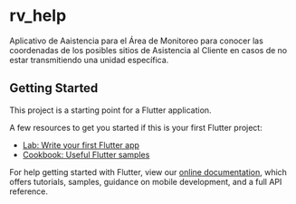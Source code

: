# rv_help

Aplicativo de Aaistencia para el Área de Monitoreo para conocer las coordenadas de los posibles sitios de Asistencia al Cliente en casos de no estar transmitiendo una unidad específica. 
## Getting Started

This project is a starting point for a Flutter application.

A few resources to get you started if this is your first Flutter project:

- [Lab: Write your first Flutter app](https://flutter.dev/docs/get-started/codelab)
- [Cookbook: Useful Flutter samples](https://flutter.dev/docs/cookbook)

For help getting started with Flutter, view our
[online documentation](https://flutter.dev/docs), which offers tutorials,
samples, guidance on mobile development, and a full API reference.
